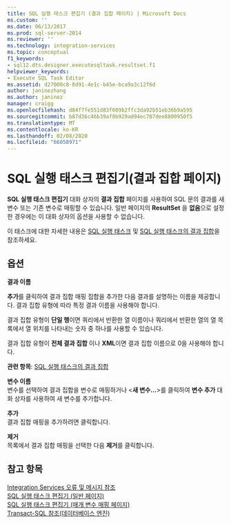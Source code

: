 ```yaml
---
title: SQL 실행 태스크 편집기 (결과 집합 페이지) | Microsoft Docs
ms.custom: ''
ms.date: 06/13/2017
ms.prod: sql-server-2014
ms.reviewer: ''
ms.technology: integration-services
ms.topic: conceptual
f1_keywords:
- sql12.dts.designer.executesqltask.resultset.f1
helpviewer_keywords:
- Execute SQL Task Editor
ms.assetid: d27000c8-8d91-4e1c-b45e-bca9a3c12f6d
author: janinezhang
ms.author: janinez
manager: craigg
ms.openlocfilehash: d84f7fe551d83f609b2ffc3da92b51eb36b9a595
ms.sourcegitcommit: b87d36c46b39af8b929ad94ec707dee8800950f5
ms.translationtype: MT
ms.contentlocale: ko-KR
ms.lasthandoff: 02/08/2020
ms.locfileid: "66058971"
---
```

# <a name="execute-sql-task-editor-result-set-page"></a>SQL 실행 태스크 편집기(결과 집합 페이지)
  
  **SQL 실행 태스크 편집기** 대화 상자의 **결과 집합** 페이지를 사용하여 SQL 문의 결과를 새 변수 또는 기존 변수로 매핑할 수 있습니다. 일반 페이지의 **ResultSet** 을 **없음**으로 설정한 경우에는 이 대화 상자의 옵션을 사용할 수 없습니다.  
  
 이 태스크에 대한 자세한 내용은 [SQL 실행 태스크](control-flow/execute-sql-task.md) 및 [SQL 실행 태스크의 결과 집합](../../2014/integration-services/result-sets-in-the-execute-sql-task.md)을 참조하세요.  
  
## <a name="options"></a>옵션  
 **결과 이름**  
 
  **추가**를 클릭하여 결과 집합 매핑 집합을 추가한 다음 결과를 설명하는 이름을 제공합니다. 결과 집합 유형에 따라 특정 결과 이름을 사용해야 합니다.  
  
 결과 집합 유형이 **단일 행**이면 쿼리에서 반환한 열 이름이나 쿼리에서 반환한 열의 열 목록에서 열 위치를 나타내는 숫자 중 하나를 사용할 수 있습니다.  
  
 결과 집합 유형이 **전체 결과 집합** 이나 **XML**이면 결과 집합 이름으로 0을 사용해야 합니다.  
  
 **관련 항목**: [SQL 실행 태스크의 결과 집합](../../2014/integration-services/result-sets-in-the-execute-sql-task.md)  
  
 **변수 이름**  
 변수를 선택하여 결과 집합을 변수로 매핑하거나 \<**새 변수...**>를 클릭하여 **변수 추가** 대화 상자를 사용하여 새 변수를 추가합니다.  
  
 **추가**  
 결과 집합 매핑을 추가하려면 클릭합니다.  
  
 **제거**  
 목록에서 결과 집합 매핑을 선택한 다음 **제거**를 클릭합니다.  
  
## <a name="see-also"></a>참고 항목  
 [Integration Services 오류 및 메시지 참조](../../2014/integration-services/integration-services-error-and-message-reference.md)   
 [SQL 실행 태스크 편집기 &#40;일반 페이지&#41;](general-page-of-integration-services-designers-options.md)   
 [SQL 실행 태스크 편집기 &#40;매개 변수 매핑 페이지&#41;](../../2014/integration-services/execute-sql-task-editor-parameter-mapping-page.md)   
 [Transact-SQL 참조&#40;데이터베이스 엔진&#41;](/sql/t-sql/language-reference)  
  
  
